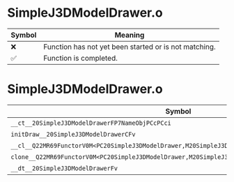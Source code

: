 # SimpleJ3DModelDrawer.o
| Symbol | Meaning 
| ------------- | ------------- 
| :x: | Function has not yet been started or is not matching. 
| :white_check_mark: | Function is completed. 


# SimpleJ3DModelDrawer.o
| Symbol | Decompiled? |
| ------------- | ------------- |
| `__ct__20SimpleJ3DModelDrawerFP7NameObjPCcPCci` | :x: |
| `initDraw__20SimpleJ3DModelDrawerCFv` | :x: |
| `__cl__Q22MR69FunctorV0M<PC20SimpleJ3DModelDrawer,M20SimpleJ3DModelDrawerFPCvPCv_v>CFv` | :x: |
| `clone__Q22MR69FunctorV0M<PC20SimpleJ3DModelDrawer,M20SimpleJ3DModelDrawerFPCvPCv_v>CFP7JKRHeap` | :x: |
| `__dt__20SimpleJ3DModelDrawerFv` | :x: |
